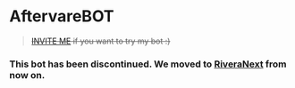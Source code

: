 # AftervareBOT

> ~~[INVITE ME](https://discord.com/api/oauth2/authorize?client_id=927193694937952276&permissions=8&scope=applications.commands%20bot) if you want to try my bot :)~~

### This bot has been discontinued. We moved to [RiveraNext](https://github.com/DevanAbinaya/RiveraNext) from now on.

